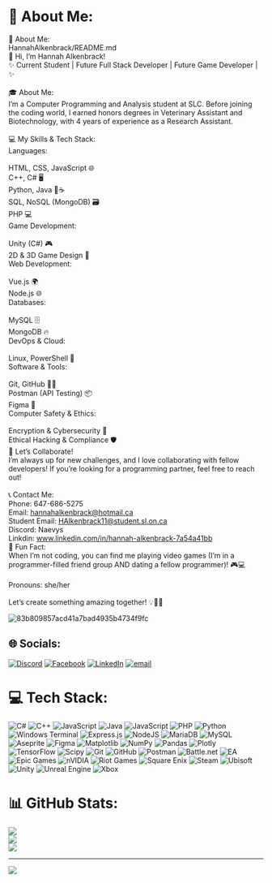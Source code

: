 
# 💫 About Me:
💫 About Me:<br>HannahAlkenbrack/README.md<br>👋 Hi, I’m Hannah Alkenbrack!<br>✨ Current Student | Future Full Stack Developer | Future Game Developer | ✨<br><br>🎓 About Me:<br>I’m a Computer Programming and Analysis student at SLC. Before joining the coding world, I earned honors degrees in Veterinary Assistant and Biotechnology, with 4 years of experience as a Research Assistant.<br><br>💻 My Skills & Tech Stack:<br>Languages:<br><br>HTML, CSS, JavaScript 🌐<br>C++, C# 🖥️<br>Python, Java 🐍☕<br>SQL, NoSQL (MongoDB) 🗃️<br>PHP 💻<br>Game Development:<br><br>Unity (C#) 🎮<br>2D & 3D Game Design 🧩<br>Web Development:<br><br>Vue.js 🌍<br>Node.js 🌐<br>Databases:<br><br>MySQL 🗄️<br>MongoDB 🔥<br>DevOps & Cloud:<br><br>Linux, PowerShell 🐧<br>Software & Tools:<br><br>Git, GitHub 🧑‍💻<br>Postman (API Testing) 📦<br>Figma 🎨<br>Computer Safety & Ethics:<br><br>Encryption & Cybersecurity 🔐<br>Ethical Hacking & Compliance 🛡️<br>🤝 Let’s Collaborate!<br>I’m always up for new challenges, and I love collaborating with fellow developers! If you’re looking for a programming partner, feel free to reach out!<br><br>📞 Contact Me:<br>Phone: 647-686-5275<br>Email: hannahalkenbrack@hotmail.ca<br>Student Email: HAlkenbrack11@student.sl.on.ca<br>Discord: Naevys<br>Linkdin: www.linkedin.com/in/hannah-alkenbrack-7a54a41bb<br>🌈 Fun Fact:<br>When I’m not coding, you can find me playing video games (I’m in a programmer-filled friend group AND dating a fellow programmer)! 🎮💻<br><br>Pronouns: she/her<br><br>Let’s create something amazing together! 💡👩‍💻

![83b809857acd41a7bad4935b4734f9fc](https://github.com/user-attachments/assets/fc46e7ca-2070-4138-bcb1-4854bd32f042)



## 🌐 Socials:
[![Discord](https://img.shields.io/badge/Discord-%237289DA.svg?logo=discord&logoColor=white)](https://discord.gg/227901215839617024) [![Facebook](https://img.shields.io/badge/Facebook-%231877F2.svg?logo=Facebook&logoColor=white)](https://facebook.com/HannahAlkenbrack/) [![LinkedIn](https://img.shields.io/badge/LinkedIn-%230077B5.svg?logo=linkedin&logoColor=white)](https://linkedin.com/in/hannah-alkenbrack-7a54a41bb) [![email](https://img.shields.io/badge/Email-D14836?logo=gmail&logoColor=white)](mailto:hannahalkenbrack@gmail.com) 

# 💻 Tech Stack:
![C#](https://img.shields.io/badge/c%23-%23239120.svg?style=flat&logo=csharp&logoColor=white) ![C++](https://img.shields.io/badge/c++-%2300599C.svg?style=flat&logo=c%2B%2B&logoColor=white) ![JavaScript](https://img.shields.io/badge/javascript-%23323330.svg?style=flat&logo=javascript&logoColor=%23F7DF1E) ![Java](https://img.shields.io/badge/java-%23ED8B00.svg?style=flat&logo=openjdk&logoColor=white) ![JavaScript](https://img.shields.io/badge/javascript-%23323330.svg?style=flat&logo=javascript&logoColor=%23F7DF1E) ![PHP](https://img.shields.io/badge/php-%23777BB4.svg?style=flat&logo=php&logoColor=white) ![Python](https://img.shields.io/badge/python-3670A0?style=flat&logo=python&logoColor=ffdd54) ![Windows Terminal](https://img.shields.io/badge/Windows%20Terminal-%234D4D4D.svg?style=flat&logo=windows-terminal&logoColor=white) ![Express.js](https://img.shields.io/badge/express.js-%23404d59.svg?style=flat&logo=express&logoColor=%2361DAFB) ![NodeJS](https://img.shields.io/badge/node.js-6DA55F?style=flat&logo=node.js&logoColor=white) ![MariaDB](https://img.shields.io/badge/MariaDB-003545?style=flat&logo=mariadb&logoColor=white) ![MySQL](https://img.shields.io/badge/mysql-4479A1.svg?style=flat&logo=mysql&logoColor=white) ![Aseprite](https://img.shields.io/badge/Aseprite-FFFFFF?style=flat&logo=Aseprite&logoColor=#7D929E) ![Figma](https://img.shields.io/badge/figma-%23F24E1E.svg?style=flat&logo=figma&logoColor=white) ![Matplotlib](https://img.shields.io/badge/Matplotlib-%23ffffff.svg?style=flat&logo=Matplotlib&logoColor=black) ![NumPy](https://img.shields.io/badge/numpy-%23013243.svg?style=flat&logo=numpy&logoColor=white) ![Pandas](https://img.shields.io/badge/pandas-%23150458.svg?style=flat&logo=pandas&logoColor=white) ![Plotly](https://img.shields.io/badge/Plotly-%233F4F75.svg?style=flat&logo=plotly&logoColor=white) ![TensorFlow](https://img.shields.io/badge/TensorFlow-%23FF6F00.svg?style=flat&logo=TensorFlow&logoColor=white) ![Scipy](https://img.shields.io/badge/SciPy-%230C55A5.svg?style=flat&logo=scipy&logoColor=%white) ![Git](https://img.shields.io/badge/git-%23F05033.svg?style=flat&logo=git&logoColor=white) ![GitHub](https://img.shields.io/badge/github-%23121011.svg?style=flat&logo=github&logoColor=white) ![Postman](https://img.shields.io/badge/Postman-FF6C37?style=flat&logo=postman&logoColor=white) ![Battle.net](https://img.shields.io/badge/battle.net-%2300AEFF.svg?style=flat&logo=battle.net&logoColor=white) ![EA](https://img.shields.io/badge/ea-%23000000.svg?style=flat&logo=ea&logoColor=white) ![Epic Games](https://img.shields.io/badge/epicgames-%23313131.svg?style=flat&logo=epicgames&logoColor=white) ![nVIDIA](https://img.shields.io/badge/nVIDIA-%2376B900.svg?style=flat&logo=nVIDIA&logoColor=white) ![Riot Games](https://img.shields.io/badge/riotgames-D32936.svg?style=flat&logo=riotgames&logoColor=white) ![Square Enix](https://img.shields.io/badge/SquareEnix-%23ED1C24.svg?style=flat&logo=SquareEnix&logoColor=white) ![Steam](https://img.shields.io/badge/steam-%23000000.svg?style=flat&logo=steam&logoColor=white) ![Ubisoft](https://img.shields.io/badge/Ubisoft-%23F5F5F5.svg?style=flat&logo=Ubisoft&logoColor=black) ![Unity](https://img.shields.io/badge/unity-%23000000.svg?style=flat&logo=unity&logoColor=white) ![Unreal Engine](https://img.shields.io/badge/unrealengine-%23313131.svg?style=flat&logo=unrealengine&logoColor=white) ![Xbox](https://img.shields.io/badge/xbox-%23107C10.svg?style=flat&logo=xbox&logoColor=white)
# 📊 GitHub Stats:
![](https://github-readme-stats.vercel.app/api?username=HannahAlkenbrack&theme=radical&hide_border=true&include_all_commits=true&count_private=false)<br/>
![](https://github-readme-streak-stats.herokuapp.com/?user=HannahAlkenbrack&theme=radical&hide_border=true)<br/>
![](https://github-readme-stats.vercel.app/api/top-langs/?username=HannahAlkenbrack&theme=radical&hide_border=true&include_all_commits=true&count_private=false&layout=compact)

---
[![](https://visitcount.itsvg.in/api?id=HannahAlkenbrack&icon=7&color=11)](https://visitcount.itsvg.in)

<!-- Proudly created with GPRM ( https://gprm.itsvg.in ) -->
